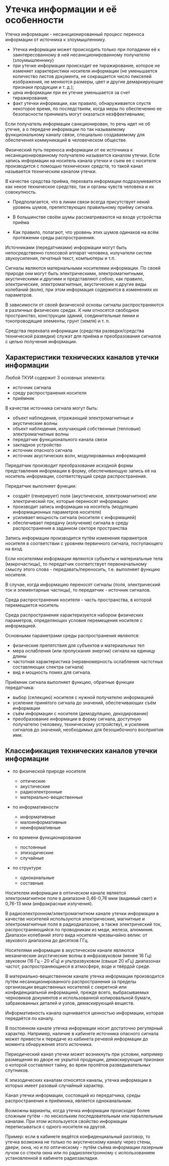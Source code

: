 # Утечка информации и её особенности

Утечка информации - несанкционированный процесс переноса информации от источника к злоумышленнику.

- Утечка информации может происходить только при попадании её к заинтересованному в ней несанкционированному получателю (злоумышленнику)
- при утечке информации происходит ее тиражирование, которое не изменяет характеристики носителя информации (не уменьшается количество листов документа, не сокращается число пикселей изображения, не меняются размеры, цвет и другие демаркирующие признаки продукции и т. д.);
- цена информации при ее утечке уменьшается за счет тиражирования;
- факт утечки информации, как правило, обнаруживается спустя некоторое время, по последствиям, когда меры по обеспечению ее безопасности принимать могут оказаться неэффективными;

Если получатель информации санкционирован, то речь идет не об утечке, а о передаче информации по так называемому функциональному каналу связи, специально создаваемому для обеспечения коммуникаций в человеческом обществе.

Физический путь переноса информации от ее источника к несанкционированному получателю называется каналом утечки. Если запись информации на носитель канала утечки и съем ее с носителя производится с помощью технических средств, то такой канал называется техническим каналом утечки.

В качестве средства приёма, перехвата информации подразумевается как некое техническое средство, так и органы чувств человека и их совокупность.

- Предполагается, что в линии связи всегда присутствует некий уровень шумов, препятствующих правильному приёму сигнала.

- В большинстве своём шумы рассматриваются на входе устройства приёма 

- Как правило, полагают, что уровень этих шумов одинаков на всём протяжении среды распространения.

Источниками (передатчиками) информации могут быть непосредственно голосовой аппарат человека, излучатели систем звукоусиления, печатный текст, компьютеры и т.п.

Сигналы являются материальными носителями информации. По своей природе они могут быть электрическими, электромагнитными, акустическими и другими и представляют собою, как правило, электрические, электромагнитные, акустические и другие виды колебаний (волн), при этом информация содержится в изменениях их параметров.

В зависимости от своей физической основы сигналы распространяются в различных физических средах. К ним относятся свободное пространство, конструкции зданий, соединительные линии и токопроводящие элементы, грунт (земля) и т. п.

Средства перехвата информации (средства разведки/средства технической разведки) служат для приёма и преобразования сигналов с целью получения информации.

## Характеристики технических каналов утечки информации

Любой ТКУИ содержит 3 основных элемента:

- источник сигнала
- среду распространения носителя
- приёмник

В качестве источника сигнала могут быть:

- объект наблюдения, отражающий электромагнитные и акустические волны
- объект наблюдения, излучающий собственные (тепловые) электромагнитные волны
- передатчик функционального канала связи
- закладное устройство
- источник опасного сигнала
- источник акустических волн, модулированных информацией

Передатчик производит преобразование исходной формы представления информации в форму, обеспечивающую запись её на носитель информации, соответствущий среде распространения.

Передатчик выполняет функции:

- создаёт (генерирует) поля (акустическое, электромагнитное) или электрический ток, которые переносят информацию
- производит запись информации на носитель (модуляцию информационных параметров носителя)
- усиливает мощность сигнала (носителя с информацией)
- обеспечивает передачу (излучение) сигнала в среду распространения в заданном секторе пространства

Запись информации производится путём изменения параметров носителя в соответствии с уровнем первичного сигнала, поступающего на вход.

Если носителями информации являются субъекты и материальные тела (макрочастицы), то передатчик соответствует первоначальному смыслу этого слова - передавать/переносить, т.е. выполняет функцию носителя.

В случае, когда информацию переносят сигналы (поля, электрический ток и элементарные частицы), то передатчик - источник сигналов.

Среда распространения носителя - часть пространства, в которой перемещается носитель

Среда распространения характеризуется набором физических параметров, определяющих условия перемещения носителя с информацией.

Основными параметрами среды распространения являются:

- физические препятствия для субъектов и материальных тел
- мера ослабления (или пропускания энергии) сигнала на единицу длины
- частотная характеристика (неравномерность ослабления частотных составляющих спектра сигнала)
- вид и мощность помех для сигнала.

Приёмник сигнала выполняет функцию, обратные функции передатчика:

- выбор (селекцию) носителя с нужной получателю информацией
- усиление принятого сигнала до значений, обеспечивающих съём информации
- съём информации с носителя (демодуляцию, декодирование)
- преобразование информации в форму сигнала, доступную получателю (человеку, техническому устройству), и усиление сигналов до значений, необходимых для безошибочного восприятия ими.

## Классификация технических каналов утечки информации

- по физической природе носителя

    - оптические
    - акустические
    - радиоэлектронные
    - материально-вещественные

- по информативности

    - информативные
    - малоинформативные
    - неинформативные

- по времени функционирования

    - постоянные
    - эпизодические
    - случайные

- по структуре

    - одноканальные
    - составные

Носителем информации в оптическом канале является электромагнитное поле в диапазоне 0,46-0,76 мкм (видимый свет) и 0,76-13 мкм (инфракрасные излучения).

В радиоэлектронном/электромагнитном канале утечки информации в качестве носителей используются электрические, магнитные и электромагнитные поля в радиодиапазоне, а также электрический ток, распространяющийся по проводникам из меди, железа, алюминия. Диапазон колебаний этого вида носителя чрезвычайно велик: от звукового диапазона до десятков ГГц.

Носителями информации в акустическом канале являются механические акустические волны в инфразвуковом (менее 16 Гц) звуковом (16 Гц - 20 кГц) и ультразвуковом (свыше 20 кГц) диапазонах частот, распространяющиеся в атмосфере, воде и твёрдой среде.

В материально-вещественном канале утечка информации производится путём несанкционированного распространения за пределы организации вещественных носителей с секретной или конфиденциальной информацией, прежде всего, выбрасываемых черновиков документов и использованной копировальной бумаги, забракованных деталей и узлов, демаскирующий веществ.

Информативность канала оценивается ценностью информации, которая передаётся по каналу.

В постоянном канале утечка информации носит достаточно регулярный характер. Например, наличие в кабинете источника опасного сигнала может привести к передаче из кабинета речевой информации до момента обнаружения этого источника.

Периодический канал утечки может возникнуть при условии, например размещения во дворе не укрытой продукции, демаскирующие признаки о которой составляют тайну, во врем пролётов разведывательных спутников.

К эпизодических каналам относятся каналы, утечка информации в которых имеет разовый случайный характер.

Канал утечки информации, состоящий из передатчика, среды распространения и приёмника, является одноканальным.

Возможны варианты, когда утечка информации происходит более сложным путём - по нескольким последовательным или параллельным каналам. При этом используется свойство информации переписываться с одного носителя на другой.

Пример: если в кабинете ведётся конфиденциальный разговор, то утечка возможна не только по акустическому каналу через стены, двери, окна, но и по оптическому - путём съёма информации лазерным лучом со стекла окна или по радиоэлектронному с использованием установленной в кабинете радиозакладки.
